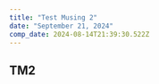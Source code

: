 ```yaml
---
title: "Test Musing 2"
date: "September 21, 2024"
comp_date: 2024-08-14T21:39:30.522Z
---
```


## TM2